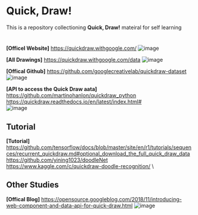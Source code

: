 # Quick, Draw!
This is a repository collectioning **Quick, Draw!** mateiral for self learning

#
**[Officel Website]**
https://quickdraw.withgoogle.com/
![image](https://user-images.githubusercontent.com/40123599/168306770-b1e55f71-a383-4baa-8523-3c44e97d0071.png)

**[All Drawings]**
https://quickdraw.withgoogle.com/data
![image](https://user-images.githubusercontent.com/40123599/168308931-20ab6f92-e8a3-4021-ab41-7bf4ed667015.png)

**[Offical Github]**
https://github.com/googlecreativelab/quickdraw-dataset
![image](https://user-images.githubusercontent.com/40123599/168308649-800a4dfe-79b7-491d-9267-487851850618.png)

**[API to access the Quick Draw aata]** \
https://github.com/martinohanlon/quickdraw_python \
https://quickdraw.readthedocs.io/en/latest/index.html# \
![image](https://user-images.githubusercontent.com/40123599/168306858-ca93e32e-e5cf-45b9-aadd-cf59fe6f65da.png)

## Tutorial
**[Tutorial]**
https://github.com/tensorflow/docs/blob/master/site/en/r1/tutorials/sequences/recurrent_quickdraw.md#optional_download_the_full_quick_draw_data \
https://github.com/yining1023/doodleNet \
https://www.kaggle.com/c/quickdraw-doodle-recognition/ \

## Other Studies
**[Offical Blog]**
https://opensource.googleblog.com/2018/11/introducing-web-component-and-data-api-for-quick-draw.html
![image](https://user-images.githubusercontent.com/40123599/168312429-9c36c586-40b7-4d52-9b34-9916f31f3066.png)


